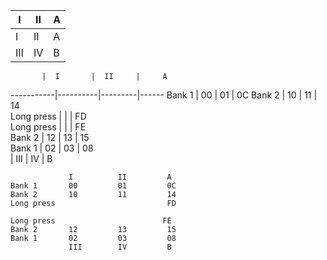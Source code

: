 I | II | A
---|---|-----
I | II | A
III | IV | B
 
    
           |  I       |  II     |     A
-----------|----------|---------|------
Bank 1     |  00      |   01    |     0C
Bank 2     |  10      |   11    |     14   
Long press |          |         |     FD   
Long press |          |         |     FE   
Bank 2     |  12      |   13    |     15   
Bank 1     |  02      |   03    |     08   
           |  III     |   IV    |     B   

    

```
             I          II         A
Bank 1       00         01         0C
Bank 2       10         11         14
Long press                         FD

Long press                        FE
Bank 2       12         13         15
Bank 1       02         03         08
             III        IV         B
```
